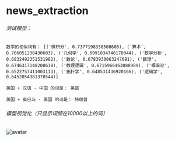 # news_extraction

###### 测试模型：

`数学的相似词有： [('微积分', 0.7377198338508606), ('算术', 0.706051230430603), ('几何学', 0.6991034746170044), ('数学分析', 0.6832492351531982), ('数论', 0.6783930063247681), ('数理', 0.6746317148208618), ('数理逻辑', 0.6715966463088989), ('概率论', 0.6522757411003113), ('拓扑学', 0.648531436920166), ('逻辑学', 0.6452054381370544)]`

`美国 + 汉语 - 中国 的词是： 英语`

`美国 + 奥巴马 - 美国 的词是： 特朗普`


###### 模型视觉化（只显示词频在10000以上的词）

![avatar](https://github.com/lljieying/news_extraction/blob/master/vector_visualization_10000.png?raw=true)
